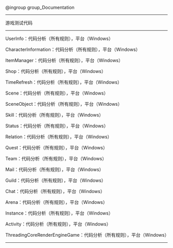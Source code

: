 @ingroup group_Documentation

----------------------------
游戏测试代码

----------------------------
UserInfo：代码分析（所有规则），平台（Windows）

CharacterInformation：代码分析（所有规则），平台（Windows）

ItemManager：代码分析（所有规则），平台（Windows）

Shop：代码分析（所有规则），平台（Windows）

TimeRefresh：代码分析（所有规则），平台（Windows）

Scene：代码分析（所有规则），平台（Windows）

SceneObject：代码分析（所有规则），平台（Windows）

Skill：代码分析（所有规则），平台（Windows）

Status：代码分析（所有规则），平台（Windows）

Relation：代码分析（所有规则），平台（Windows）

Quest：代码分析（所有规则），平台（Windows）

Team：代码分析（所有规则），平台（Windows）

Mail：代码分析（所有规则），平台（Windows）

Guild：代码分析（所有规则），平台（Windows）

Chat：代码分析（所有规则），平台（Windows）

Arena：代码分析（所有规则），平台（Windows）

Instance：代码分析（所有规则），平台（Windows）

Activity：代码分析（所有规则），平台（Windows） 

ThreadingCoreRenderEngineGame：代码分析（所有规则），平台（Windows） 

----------------------------